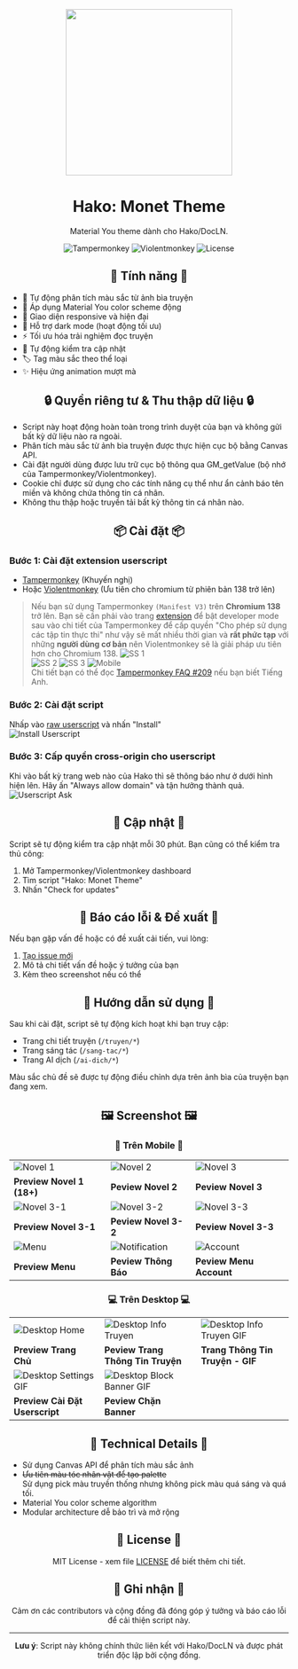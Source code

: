 <div align="center">

<img src="./.github/assets/logo.png" width="300" height="300">

# Hako: Monet Theme

Material You theme dành cho Hako/DocLN.

![Tampermonkey](https://img.shields.io/badge/Tampermonkey-Supported-green.svg)
![Violentmonkey](https://img.shields.io/badge/Violentmonkey-Supported-green.svg)
![License](https://img.shields.io/badge/License-MIT-yellow.svg)

## 🌟 Tính năng 🌟

<div align="left">

- 🎨 Tự động phân tích màu sắc từ ảnh bìa truyện
- 🎯 Áp dụng Material You color scheme động
- 📱 Giao diện responsive và hiện đại
- 🌙 Hỗ trợ dark mode (hoạt động tối ưu)
- ⚡ Tối ưu hóa trải nghiệm đọc truyện
- 🔔 Tự động kiểm tra cập nhật
- 🏷️ Tag màu sắc theo thể loại
- ✨ Hiệu ứng animation mượt mà

</div>

## 🔒 Quyền riêng tư & Thu thập dữ liệu 🔒

<div align="left">

- Script này hoạt động hoàn toàn trong trình duyệt của bạn và không gửi bất kỳ dữ liệu nào ra ngoài.
- Phân tích màu sắc từ ảnh bìa truyện được thực hiện cục bộ bằng Canvas API.
- Cài đặt người dùng được lưu trữ cục bộ thông qua GM_getValue (bộ nhớ của Tampermonkey/Violentmonkey).
- Cookie chỉ được sử dụng cho các tính năng cụ thể như ẩn cảnh báo tên miền và không chứa thông tin cá nhân.
- Không thu thập hoặc truyền tải bất kỳ thông tin cá nhân nào.

</div>

## 📦 Cài đặt 📦

<div align="left">

### Bước 1: Cài đặt extension userscript
- [Tampermonkey](https://www.tampermonkey.net/) (Khuyến nghị)
- Hoặc [Violentmonkey](https://violentmonkey.github.io/get-it/) (Ưu tiên cho chromium từ phiên bản 138 trở lên)

> Nếu bạn sử dụng Tampermonkey `(Manifest V3)` trên **Chromium 138** trở lên. Bạn sẽ cần phải vào trang [extension](chrome://extensions) để bật developer mode sau vào chi tiết của Tampermonkey để cấp quyền "Cho phép sử dụng các tập tin thực thi" như vậy sẽ mất nhiều thời gian và **rất phức tạp** với những **người dùng cơ bản** nên Violentmonkey sẽ là giải pháp ưu tiên hơn cho Chromium 138.
> ![SS 1](https://www.tampermonkey.net/images/chrome_extensions.jpg)  
> ![SS 2](https://www.tampermonkey.net/images/developer_mode.jpg)
> ![SS 3](https://www.tampermonkey.net/images/userscripts_toggle.png)
> ![Mobile](https://www.tampermonkey.net/images/edge_dev_mode.jpg)  
> Chi tiết bạn có thể đọc [Tampermonkey FAQ #209](https://www.tampermonkey.net/faq.php?locale=en#Q209) nếu bạn biết Tiếng Anh.

### Bước 2: Cài đặt script
Nhấp vào [raw userscript](https://github.com/sang765/HakoMonetTheme/raw/main/HakoMonetTheme.user.js) và nhấn "Install"  
![Install Userscript](/.github/assets/Install_us.jpg)

### Bước 3: Cấp quyền cross-origin cho userscript
Khi vào bất kỳ trang web nào của Hako thì sẽ thông báo như ở dưới hình hiện lên. Hãy ấn "Always allow domain" và tận hưởng thành quả.  
![Userscript Ask](/.github/assets/userscript_asking.jpg)

</div>

## 🔄 Cập nhật 🔄

<div align="left">

Script sẽ tự động kiểm tra cập nhật mỗi 30 phút. Bạn cũng có thể kiểm tra thủ công:

1. Mở Tampermonkey/Violentmonkey dashboard
2. Tìm script "Hako: Monet Theme"
3. Nhấn "Check for updates"

</div>

## 🐛 Báo cáo lỗi & Đề xuất 🐛

<div align="left">

Nếu bạn gặp vấn đề hoặc có đề xuất cải tiến, vui lòng:
1. [Tạo issue mới](https://github.com/sang765/HakoMonetTheme/issues)
2. Mô tả chi tiết vấn đề hoặc ý tưởng của bạn
3. Kèm theo screenshot nếu có thể

</div>

## 📖 Hướng dẫn sử dụng 📖

<div align="left">

Sau khi cài đặt, script sẽ tự động kích hoạt khi bạn truy cập:
- Trang chi tiết truyện (`/truyen/*`)
- Trang sáng tác (`/sang-tac/*`)
- Trang AI dịch (`/ai-dich/*`)

Màu sắc chủ đề sẽ được tự động điều chỉnh dựa trên ảnh bìa của truyện bạn đang xem.

</div>

## 🖼️ Screenshot 🖼️

### 📱 **Trên Mobile** 📱

| | | |
|---|---|---|
| ![Novel 1](/.github/assets/Novel-1.png) | ![Novel 2](/.github/assets/Novel-2.png) | ![Novel 3](/.github/assets/Novel-3.png) | 
| **Preview Novel 1 (18+)** | **Peview Novel 2** | **Peview Novel 3** | 
| ![Novel 3-1](/.github/assets/3-1.png) | ![Novel 3-2](/.github/assets/3-2.png) | ![Novel 3-3](/.github/assets/3-3.png) |
| **Preview Novel 3-1** | **Peview Novel 3-2** | **Peview Novel 3-3** | 
| ![Menu](/.github/assets/menu.png) | ![Notification](/.github/assets/notification.png) | ![Account](/.github/assets/account.png) |
| **Preview Menu** | **Peview Thông Báo** | **Peview Menu Account** | 

### 💻 **Trên Desktop** 💻

| | | |
|---|---|---|
| ![Desktop Home](/.github/assets/desktop-home.png) | ![Desktop Info Truyen](/.github/assets/desktop-info-truyen.png) | ![Desktop Info Truyen GIF](/.github/assets/desktop-info-truyen.gif) |
| **Preview Trang Chủ** | **Peview Trang Thông Tin Truyện** | **Trang Thông Tin Truyện - GIF** | 
| ![Desktop Settings GIF](/.github/assets/desktop-settings.gif) | ![Desktop Block Banner GIF](/.github/assets/desktop-block-banner.gif) | |
| **Preview Cài Đặt Userscript** | **Peview Chặn Banner** | | 


## 🔧 Technical Details 🔧

<div align="left">

- Sử dụng Canvas API để phân tích màu sắc ảnh
- ~~Ưu tiên màu tóc nhân vật để tạo palette~~  
Sử dụng pick màu truyền thống nhưng không pick màu quá sáng và quá tối.
- Material You color scheme algorithm
- Modular architecture dễ bảo trì và mở rộng

</div>

## 📜 License 📜

<div align="center">

MIT License - xem file [LICENSE](LICENSE) để biết thêm chi tiết.

</div>

## 🙏 Ghi nhận 🙏

<div align="center">

Cảm ơn các contributors và cộng đồng đã đóng góp ý tưởng và báo cáo lỗi để cải thiện script này.  

</div>

---

**Lưu ý**: Script này không chính thức liên kết với Hako/DocLN và được phát triển độc lập bởi cộng đồng.

</div>
